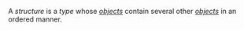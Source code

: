 A *structure* is a *type* whose [*objects*](./../../Object/_.md) contain several other [*objects*](./../../Object/_.md) in an ordered manner.